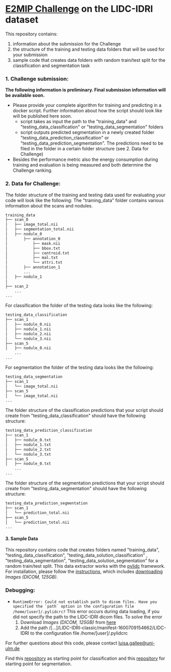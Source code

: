 # [E2MIP Challenge](https://e2mip.github.io/) on the LIDC-IDRI dataset

This repository  contains:
1. information about the submission for the Challenge
2. the structure of the training and testing data folders that will be used for your submission
3. sample code that creates data folders with random train/test split for the classification and segmentation task

### 1. Challenge submission:
**The following information is preliminary. Final submission information will be available soon.**

* Please provide your complete algorithm for training and predicting in a docker script.
  Further information about how the script should look like will be published here soon.
  * script takes as input the path to the "training_data" and "testing_data_classification" or "testing_data_segmentation" folders
  * script outputs predicted segmentation in a newly created folder "testing_data_prediction_classification" or "testing_data_prediction_segmentation". 
The predictions need to be filed in the folder in a certain folder structure (see 2. Data for Challenge)
* Besides the performance metric also the energy consumption during training and evaluation is being measured
  and both determine the Challenge ranking.
### 2. Data for Challenge:
The folder structure of the training and testing data used for evaluating your code will look like the following:
The "training_data" folder contains various information about the scans and nodules.
```bash
training_data
├── scan_0
│   ├── image_total.nii
│   ├── segmentation_total.nii
│   ├── nodule_0
│       ├── annotation_0
│           ├── mask.nii
│           ├── bbox.txt
│           ├── centroid.txt
│           ├── mal.txt
│           └── attri.txt
│       ├── annotation_1
│       ...
│   ├── nodule_1
│   
├── scan_2
    ...
...
```
For classification the folder of the testing data looks like the following:
```bash
testing_data_classification
├── scan_1
│   ├── nodule_0.nii
│   ├── nodule_1.nii
│   ├── nodule_2.nii
│   └── nodule_3.nii
├── scan_5
│   ├── nodule_0.nii
    ...
...
```
For segmentation the folder of the testing data looks like the following:
```bash
testing_data_segmentation
├── scan_1
│   └── image_total.nii
├── scan_5
│   └── image_total.nii
...
```
The folder structure of the classification predictions that your script should create from  "testing_data_classification" should have the following structure:
```bash
testing_data_prediction_classification
├── scan_1
│   ├── nodule_0.txt
│   ├── nodule_1.txt
│   ├── nodule_2.txt
│   └── nodule_3.txt
├── scan_5
│   ├── nodule_0.txt
    ...
...
```
The folder structure of the segmentation predictions that your script should create from  "testing_data_segmentation" should have the following structure:
```bash
testing_data_prediction_segmentation
├── scan_1
│   └── prediction_total.nii
├── scan_5
│   └── prediction_total.nii
...
```

#### 3. Sample Data
This repository contains code that creates folders named "training_data", "testing_data_classification", "testing_data_solution_classification"
, "testing_data_segmentation", "testing_data_solution_segmentation" for a random train/test split.
This data extractor works with the [pylidc](https://pylidc.github.io/install.html) framework. 
For installation, please follow the [instructions](https://pylidc.github.io/install.html), 
which includes [downloading](https://wiki.cancerimagingarchive.net/pages/viewpage.action?pageId=1966254) _Images (DICOM, 125GB)_.

### Debugging:
- ``RuntimeError: Could not establish path to dicom files. Have you specified the `path` option in the configuration file /home/[user]/.pylidcrc?``
  This error occurs during data loading, if you did not specify the path to the LIDC-IDRI dicom files.
  To solve the error
  1. Download _Images (DICOM, 125GB)_ from [here](https://wiki.cancerimagingarchive.net/pages/viewpage.action?pageId=1966254)
  2. Add the path /[...]/LIDC-IDRI-classic/manifest-1600709154662/LIDC-IDRI to the configuration file /home/[user]/.pylidcrc

For further questions about this code, please contact luisa.gallee@uni-ulm.de

Find this [repository](https://github.com/LuisaGallee/E2MIP_LIDCI-IDRI_classification) as starting point for classification and this [repository](https://github.com/LuisaGallee/E2MIP_LIDCI-IDRI_segmentation) for starting point for segmentation.